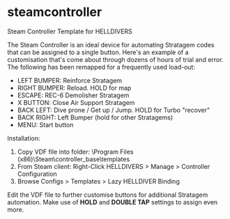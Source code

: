 # steamcontroller
Steam Controller Template for HELLDIVERS

The Steam Controller is an ideal device for automating Stratagem codes that can be assigned to a single button. Here's an example of a customisation that's come about through dozens of hours of trial and error. The following has been remapped for a frequently used load-out:

- LEFT BUMPER: Reinforce Stratagem
- RIGHT BUMPER: Reload. HOLD for map
- ESCAPE: REC-6 Demolisher Stratagem
- X BUTTON: Close Air Support Stratagem
- BACK LEFT: Dive prone / Get up / Jump. HOLD for Turbo "recover"
- BACK RIGHT: Left Bumper (hold for other Stratagems)
- MENU: Start button
  
Installation: 
1. Copy VDF file into folder: \Program Files (x86)\Steam\controller_base\templates
1. From Steam client: Right-Click HELLDIVERS > Manage > Controller Configuration
1. Browse Configs > Templates > Lazy HELLDIVER Binding

Edit the VDF file to further customise buttons for additional Stratagem automation. Make use of **HOLD** and **DOUBLE TAP** settings to assign even more.
